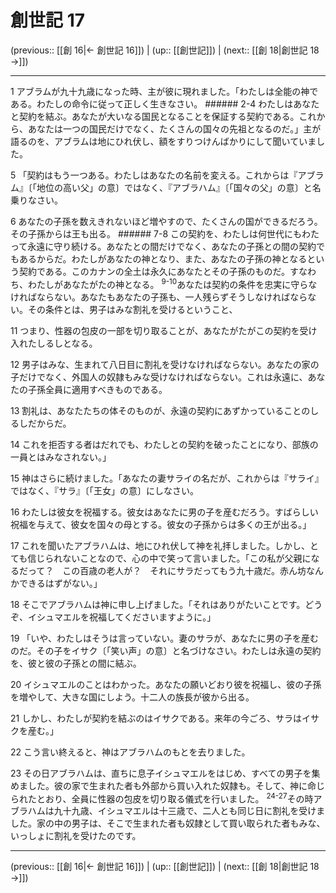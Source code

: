# 創世記 17

(previous:: [[創 16|← 創世記 16]]) | (up:: [[創世記]]) | (next:: [[創 18|創世記 18 →]])

***




1 
アブラムが九十九歳になった時、主が彼に現れました。「わたしは全能の神である。わたしの命令に従って正しく生きなさい。 ###### 2-4 わたしはあなたと契約を結ぶ。あなたが大いなる国民となることを保証する契約である。これから、あなたは一つの国民だけでなく、たくさんの国々の先祖となるのだ。」主が語るのを、アブラムは地にひれ伏し、額をすりつけんばかりにして聞いていました。 



5 
「契約はもう一つある。わたしはあなたの名前を変える。これからは『アブラム』〔「地位の高い父」の意〕ではなく、『アブラハム』〔「国々の父」の意〕と名乗りなさい。 



6 
あなたの子孫を数えきれないほど増やすので、たくさんの国ができるだろう。その子孫からは王も出る。 ###### 7-8 この契約を、わたしは何世代にもわたって永遠に守り続ける。あなたとの間だけでなく、あなたの子孫との間の契約でもあるからだ。わたしがあなたの神となり、また、あなたの子孫の神となるという契約である。このカナンの全土は永久にあなたとその子孫のものだ。すなわち、わたしがあなたがたの神となる。 <sup class="versenum">9-10</sup>あなたは契約の条件を忠実に守らなければならない。あなたもあなたの子孫も、一人残らずそうしなければならない。その条件とは、男子はみな割礼を受けるということ、 



11 
つまり、性器の包皮の一部を切り取ることが、あなたがたがこの契約を受け入れたしるしとなる。 



12 
男子はみな、生まれて八日目に割礼を受けなければならない。あなたの家の子だけでなく、外国人の奴隷もみな受けなければならない。これは永遠に、あなたの子孫全員に適用すべきものである。 



13 
割礼は、あなたたちの体そのものが、永遠の契約にあずかっていることのしるしだからだ。 



14 
これを拒否する者はだれでも、わたしとの契約を破ったことになり、部族の一員とはみなされない。」 



15 
神はさらに続けました。「あなたの妻サライの名だが、これからは『サライ』ではなく、『サラ』〔「王女」の意〕にしなさい。 



16 
わたしは彼女を祝福する。彼女はあなたに男の子を産むだろう。すばらしい祝福を与えて、彼女を国々の母とする。彼女の子孫からは多くの王が出る。」 



17 
これを聞いたアブラハムは、地にひれ伏して神を礼拝しました。しかし、とても信じられないことなので、心の中で笑って言いました。「この私が父親になるだって？　この百歳の老人が？　それにサラだってもう九十歳だ。赤ん坊なんかできるはずがない。」 



18 
そこでアブラハムは神に申し上げました。「それはありがたいことです。どうぞ、イシュマエルを祝福してくださいますように。」 



19 
「いや、わたしはそうは言っていない。妻のサラが、あなたに男の子を産むのだ。その子をイサク〔「笑い声」の意〕と名づけなさい。わたしは永遠の契約を、彼と彼の子孫との間に結ぶ。 



20 
イシュマエルのことはわかった。あなたの願いどおり彼を祝福し、彼の子孫を増やして、大きな国にしよう。十二人の族長が彼から出る。 



21 
しかし、わたしが契約を結ぶのはイサクである。来年の今ごろ、サラはイサクを産む。」 



22 
こう言い終えると、神はアブラハムのもとを去りました。 



23 
その日アブラハムは、直ちに息子イシュマエルをはじめ、すべての男子を集めました。彼の家で生まれた者も外部から買い入れた奴隷も。そして、神に命じられたとおり、全員に性器の包皮を切り取る儀式を行いました。 <sup class="versenum">24-27</sup>その時アブラハムは九十九歳、イシュマエルは十三歳で、二人とも同じ日に割礼を受けました。家の中の男子は、そこで生まれた者も奴隷として買い取られた者もみな、いっしょに割礼を受けたのです。

***

(previous:: [[創 16|← 創世記 16]]) | (up:: [[創世記]]) | (next:: [[創 18|創世記 18 →]])
